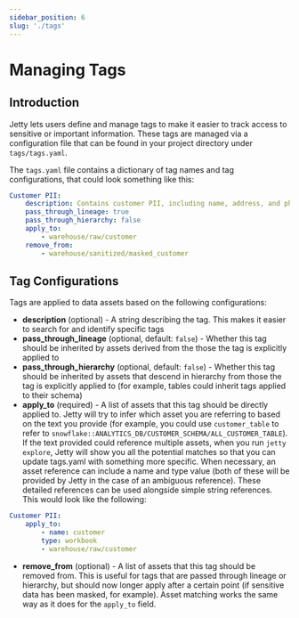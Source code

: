 ```yaml
---
sidebar_position: 6
slug: './tags'
---
```


# Managing Tags

## Introduction

Jetty lets users define and manage tags to make it easier to track access to sensitive or important information. These tags are managed via a configuration file that can be found in your project directory under `tags/tags.yaml`.

The `tags.yaml` file contains a dictionary of tag names and tag configurations, that could look something like this:

```yaml title="tags/tags.yaml"
Customer PII:
    description: Contains customer PII, including name, address, and phone number
    pass_through_lineage: true
    pass_through_hierarchy: false
    apply_to:
        - warehouse/raw/customer
    remove_from:
        - warehouse/sanitized/masked_customer
```

## Tag Configurations

Tags are applied to data assets based on the following configurations:

-   **description** (optional) - A string describing the tag. This makes it easier to search for and identify specific tags
-   **pass_through_lineage** (optional, default: `false`) - Whether this tag should be inherited by assets derived from the those the tag is explicitly applied to
-   **pass_through_hierarchy** (optional, default: `false`) - Whether this tag should be inherited by assets that descend in hierarchy from those the tag is explicitly applied to (for example, tables could inherit tags applied to their schema)
-   **apply_to** (required) - A list of assets that this tag should be directly applied to. Jetty will try to infer which asset you are referring to based on the text you provide (for example, you could use `customer_table` to refer to `snowflake::ANALYTICS_DB/CUSTOMER_SCHEMA/ALL_CUSTOMER_TABLE`). If the text provided could reference multiple assets, when you run `jetty explore`, Jetty will show you all the potential matches so that you can update tags.yaml with something more specific. When necessary, an asset reference can include a name and type value (both of these will be provided by Jetty in the case of an ambiguous reference). These detailed references can be used alongside simple string references. This would look like the following:

```yaml
Customer PII:
    apply_to:
        - name: customer
        type: workbook
        - warehouse/raw/customer
```

-   **remove_from** (optional) - A list of assets that this tag should be removed from. This is useful for tags that are passed through lineage or hierarchy, but should now longer apply after a certain point (if sensitive data has been masked, for example). Asset matching works the same way as it does for the `apply_to` field.
